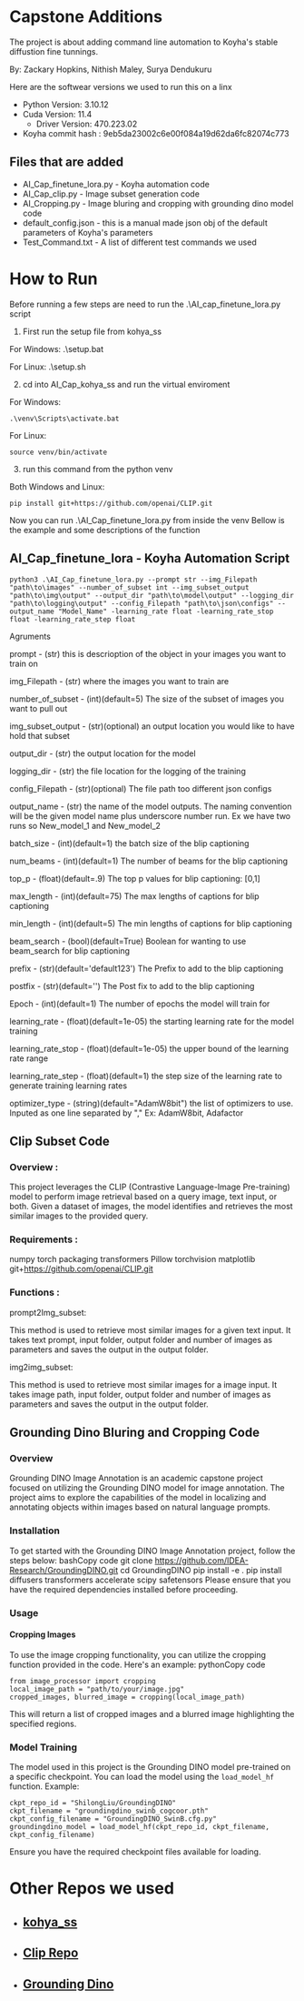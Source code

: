 # Capstone Additions

The project is about adding command line automation to Koyha's stable diffustion fine tunnings. 

By: Zackary Hopkins, Nithish Maley, Surya Dendukuru


Here are the softwear versions we used to run this on a linx 
* Python Version: 3.10.12
* Cuda Version: 11.4
    * Driver Version: 470.223.02
* Koyha commit hash : 9eb5da23002c6e00f084a19d62da6fc82074c773

## Files that are added

* AI_Cap_finetune_lora.py - Koyha automation code
* AI_Cap_clip.py - Image subset generation code
* AI_Cropping.py - Image bluring and cropping with grounding dino model code
* default_config.json - this is a manual made json obj of the default parameters of Koyha's parameters
* Test_Command.txt - A list of different test commands we used 

# How to Run
Before running a few steps are need to run the .\AI_cap_finetune_lora.py script 

1. First run the setup file from kohya_ss

For Windows:
.\setup.bat

For Linux:
.\setup.sh

2. cd into AI_Cap_kohya_ss and run the virtual enviroment

For Windows:
```
.\venv\Scripts\activate.bat
```

For Linux:
```
source venv/bin/activate
```

3. run this command from the python venv

Both Windows and Linux:
```
pip install git+https://github.com/openai/CLIP.git
```

Now you can run .\AI_Cap_finetune_lora.py from inside the venv Bellow is the example and some descriptions of the function

## AI_Cap_finetune_lora - Koyha Automation Script

```
python3 .\AI_Cap_finetune_lora.py --prompt str --img_Filepath "path\to\images" --number_of_subset int --img_subset_output "path\to\img\output" --output_dir "path\to\model\output" --logging_dir "path\to\logging\output" --config_Filepath "path\to\json\configs" --output_name "Model_Name" -learning_rate float -learning_rate_stop float -learning_rate_step float
```

Agruments

prompt - (str) this is descrioption of the object in your images you want to train on

img_Filepath - (str) where the images you want to train are

number_of_subset - (int)(default=5) The size of the subset of images you want to pull out

img_subset_output - (str)(optional) an output location you would like to have hold that subset

output_dir - (str) the output location for the model

logging_dir - (str) the file location for the logging of the training

config_Filepath - (str)(optional) The file path too different json configs

output_name - (str) the name of the model outputs. The naming convention will be the given model name plus underscore number run. Ex we have two runs so New_model_1 and New_model_2

batch_size - (int)(default=1) the batch size of the blip captioning

num_beams - (int)(default=1) The number of beams for the blip captioning

top_p - (float)(default=.9) The top p values for blip captioning: [0,1]

max_length - (int)(default=75) The max lengths of captions for blip captioning

min_length - (int)(default=5) The min lengths of captions for blip captioning

beam_search - (bool)(default=True) Boolean for wanting to use beam_search for blip captioning
   
prefix - (str)(default='default123') The Prefix to add to the blip captioning

postfix - (str)(default='') The Post fix to add to the blip captioning

Epoch - (int)(default=1) The number of epochs the model will train for

learning_rate - (float)(default=1e-05) the starting learning rate for the model training 

learning_rate_stop - (float)(default=1e-05) the upper bound of the learning rate range 

learning_rate_step - (float)(default=1) the step size of the learning rate to generate training learning rates

optimizer_type - (string)(default="AdamW8bit") the list of optimizers to use. Inputed as one line separated by "," Ex: AdamW8bit, Adafactor

## Clip Subset Code

### Overview :
This project leverages the CLIP (Contrastive Language-Image Pre-training) model to perform image retrieval based on a query image, text input, or both. Given a dataset of images, the model identifies and retrieves the most similar images to the provided query.


### Requirements :

numpy
torch
packaging
transformers
Pillow
torchvision
matplotlib
git+https://github.com/openai/CLIP.git

### Functions :

prompt2Img_subset:

This method is used to retrieve most similar images for a given text input.
It takes text prompt, input folder, output folder and number of images as parameters and saves the output in the output folder.

img2img_subset:

This method is used to retrieve most similar images for a image input. It takes image path, input folder, output folder and number of images as parameters and saves the output in the output folder.

## Grounding Dino Bluring and Cropping Code

### Overview
Grounding DINO Image Annotation is an academic capstone project focused on utilizing the Grounding DINO model for image annotation. The project aims to explore the capabilities of the model in localizing and annotating objects within images based on natural language prompts.

### Installation
To get started with the Grounding DINO Image Annotation project, follow the steps below:
bashCopy code
git clone https://github.com/IDEA-Research/GroundingDINO.git cd GroundingDINO pip install -e . pip install diffusers transformers accelerate scipy safetensors 
Please ensure that you have the required dependencies installed before proceeding.

### Usage
#### Cropping Images
To use the image cropping functionality, you can utilize the cropping function provided in the code. Here's an example:
pythonCopy code
```
from image_processor import cropping 
local_image_path = "path/to/your/image.jpg" 
cropped_images, blurred_image = cropping(local_image_path) 
```

This will return a list of cropped images and a blurred image highlighting the specified regions.

### Model Training
The model used in this project is the Grounding DINO model pre-trained on a specific checkpoint. You can load the model using the ```load_model_hf``` function. Example:

```
ckpt_repo_id = "ShilongLiu/GroundingDINO" 
ckpt_filename = "groundingdino_swinb_cogcoor.pth" 
ckpt_config_filename = "GroundingDINO_SwinB.cfg.py" 
groundingdino_model = load_model_hf(ckpt_repo_id, ckpt_filename, ckpt_config_filename) 
```
Ensure you have the required checkpoint files available for loading.


# Other Repos we used
* ## [kohya_ss](https://github.com/bmaltais/kohya_ss)
* ## [Clip Repo](https://github.com/openai/CLIP)
* ## [Grounding Dino](https://github.com/IDEA-Research/GroundingDINO.git)

